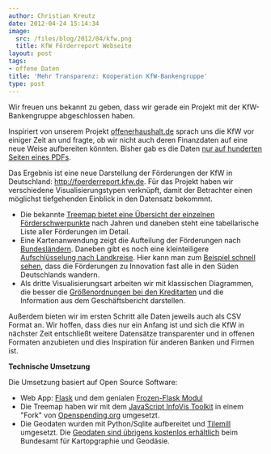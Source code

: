 ```yaml
---
author: Christian Kreutz
date: 2012-04-24 15:14:34
image:
  src: /files/blog/2012/04/kfw.png
  title: KfW Förderreport Webseite
layout: post
tags:
- offene Daten
title: 'Mehr Transparenz: Kooperation KfW-Bankengruppe'
type: post
---
```


Wir freuen uns bekannt zu geben, dass wir gerade ein Projekt mit der KfW-Bankengruppe abgeschlossen haben.

Inspiriert von unserem Projekt [offenerhaushalt.de](http://bund.offenerhaushalt.de) sprach uns die KfW vor einiger Zeit an und fragte, ob wir nicht auch deren Finanzdaten auf eine neue Weise aufbereiten könnten. Bisher gab es die Daten [nur auf hunderten Seiten eines PDFs](http://www.kfw.de/kfw/de/KfW-Konzern/Unternehmen/Erfolg/Erfolg_in_Zahlen/Foerderreport/index.jsp).

Das Ergebnis ist eine neue Darstellung der Förderungen der KfW in Deutschland: <http://foerderreport.kfw.de>. Für das Projekt haben wir verschiedene Visualisierungstypen verknüpft, damit der Betrachter einen möglichst tiefgehenden Einblick in den Datensatz bekommnt.

  * Die bekannte [Treemap bietet eine Übersicht der einzelnen Förderschwerpunkte](http://foerderreport.kfw.de/foerderschwerpunkte/index.html) nach Jahren und daneben steht eine tabellarische Liste aller Förderungen im Detail.
  * Eine Kartenanwendung zeigt die Aufteilung der Förderungen nach [Bundesländern](http://foerderreport.kfw.de). Daneben gibt es noch eine kleinteiligere [Aufschlüsselung nach Landkreise](http://foerderreport.kfw.de/landkreise/index.html). Hier kann man zum [Beispiel schnell sehen](http://foerderreport.kfw.de/landkreise/index.html), dass die Förderungen zu Innovation fast alle in den Süden Deutschlands wandern.
  * Als dritte Visualisierungsart arbeiten wir mit klassischen Diagrammen, die besser die [Größenordnungen bei den Kreditarten](http://foerderreport.kfw.de/foerderschwerpunkte/index.html) und die Information aus dem Geschäftsbericht darstellen.

Außerdem bieten wir im ersten Schritt alle Daten jeweils auch als CSV Format an. Wir hoffen, dass dies nur ein Anfang ist und sich die KfW in nächster Zeit entschließt weitere Datensätze transparenter und in offenen Formaten anzubieten und dies Inspiration für anderen Banken und Firmen ist.

**Technische Umsetzung**

Die Umsetzung basiert auf Open Source Software:

  * Web App: [Flask](http://flask.pocoo.org/) und dem genialen [Frozen-Flask Modul](http://packages.python.org/Frozen-Flask/)
  * Die Treemap haben wir mit dem [JavaScript InfoVis Toolkit](http://thejit.org/) in einem "Fork" von [Openspending.org](https://github.com/okfn/openspending) umgesetzt.
  * Die Geodaten wurden mit Python/Sqlite aufbereitet und [Tilemill](https://github.com/mapbox/tilemill) umgesetzt. Die [Geodaten sind übrigens kostenlos erhältlich](http://www.geodatenzentrum.de/geodaten/gdz_rahmen.gdz_div?gdz_spr=deu&gdz_user_id=0&gdz_akt_zeile=5&gdz_anz_zeile=5) beim Bundesamt für Kartopgraphie und Geodäsie.
